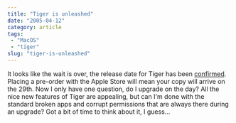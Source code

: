 ```yaml
---
title: "Tiger is unleashed"
date: "2005-04-12"
category: article
tags:
 - "MacOS"
 - "tiger"
slug: "tiger-is-unleashed"
---
```


It looks like the wait is over, the release date for Tiger has been [confirmed](https://www.apple.com/pr/library/2005/apr/12tiger.html). Placing a pre-order with the Apple Store will mean your copy will arrive on the 29th. Now I only have one question, do I upgrade on the day? All the nice new features of Tiger are appealing, but can I'm done with the standard broken apps and corrupt permissions that are always there during an upgrade? Got a bit of time to think about it, I guess…
